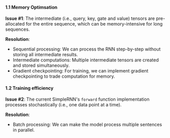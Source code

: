 #### 1.1 Memory Optimsation

**Issue #1**: The intermediate (i.e., query, key, gate and value) tensors are pre-allocated for the entire sequence, which can be memory-intensive for long sequences.

**Resolution**:
- Sequential processing: We can process the RNN step-by-step without storing all intermediate results.
- Intermediate computations: Multiple intermediate tensors are created and stored simultaneously.
- Gradient checkpointing: For training, we can implement gradient checkpointing to trade computation for memory.

#### 1.2 Training efficiency

**Issue #2**: The current SimpleRNN's `forward` function implementation processes stochastically (i.e., one data point at a time).

**Resolution**:
- Batch processing: We can make the model process multiple sentences in parallel.